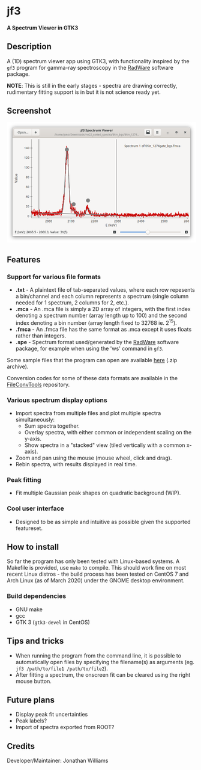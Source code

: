 # **jf3**

**A Spectrum Viewer in GTK3**

## Description

A (1D) spectrum viewer app using GTK3, with functionality inspired by the `gf3` program for gamma-ray spectroscopy in the [RadWare](https://radware.phy.ornl.gov/) software package.

**NOTE**: This is still in the early stages - spectra are drawing correctly, rudimentary fitting support is in but it is not science ready yet.

## Screenshot

![jf3 user interface screenshot](https://raw.githubusercontent.com/e-j-w/e-j-w.github.io/master/media/jf3.png "jf3 user interface")

## Features

### Support for various file formats

* **.txt** - A plaintext file of tab-separated values, where each row repesents a bin/channel and each column represents a spectrum (single column needed for 1 spectrum, 2 columns for 2, etc.).
* **.mca** - An .mca file is simply a 2D array of integers, with the first index denoting a spectrum number (array length up to 100) and the second index denoting a bin number (array length fixed to 32768 ie. 2<sup>15</sup>).
* **.fmca** - An .fmca file has the same format as .mca except it uses floats rather than integers.
* **.spe** -  Spectrum format used/generated by the [RadWare](https://radware.phy.ornl.gov/) software package, for example when using the 'ws' command in `gf3`.

Some sample files that the program can open are available [here](https://mega.nz/#!yUtRBAYR!ATst0ngazksR-g-P-Qdsw2rd4lpHJXBpd6nJq6pW77I) (.zip archive).

Conversion codes for some of these data formats are available in the [FileConvTools](https://github.com/e-j-w/FileConvTools) repository.

### Various spectrum display options

* Import spectra from multiple files and plot multiple spectra simultaneously:
    * Sum spectra together.
    * Overlay spectra, with either common or independent scaling on the y-axis.
    * Show spectra in a "stacked" view (tiled vertically with a common x-axis).
* Zoom and pan using the mouse (mouse wheel, click and drag).
* Rebin spectra, with results displayed in real time.

### Peak fitting

* Fit multiple Gaussian peak shapes on quadratic background (WIP).

### Cool user interface

* Designed to be as simple and intuitive as possible given the supported featureset.

## How to install

So far the program has only been tested with Linux-based systems.  A Makefile is provided, use `make` to compile.  This should work fine on most recent Linux distros - the build process has been tested on CentOS 7 and Arch Linux (as of March 2020) under the GNOME desktop environment.

### Build dependencies

* GNU make
* gcc
* GTK 3 (`gtk3-devel` in CentOS)

## Tips and tricks

* When running the program from the command line, it is possible to automatically open files by specifying the filename(s) as arguments (eg. `jf3 /path/to/file1 /path/to/file2`).
* After fitting a spectrum, the onscreen fit can be cleared using the right mouse button.


## Future plans

* Display peak fit uncertainties
* Peak labels?
* Import of spectra exported from ROOT?

## Credits

Developer/Maintainer: Jonathan Williams
